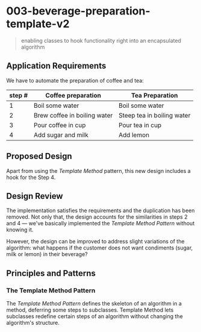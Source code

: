 # 003-beverage-preparation-template-v2
> enabling classes to hook functionality right into an encapsulated algorithm

## Application Requirements
We have to automate the preparation of coffee and tea:

|step # | Coffee preparation           | Tea Preparation            |
|-------|------------------------------|----------------------------|
| 1     | Boil some water              | Boil some water            |
| 2     | Brew coffee in boiling water | Steep tea in boiling water |
| 3     | Pour coffee in cup           | Pour tea in cup            |
| 4     | Add sugar and milk           | Add lemon                  |

## Proposed Design
Apart from using the *Template Method* pattern, this new design includes a hook for the Step 4.


## Design Review
The implementation satisfies the requirements and the duplication has been removed. Not only that, the design accounts for the similarities in steps 2 and 4 &mdash; we've basically implemented the *Template Method Pattern* without knowing it.

However, the design can be improved to address slight variations of the algorithm: what happens if the customer does not want condiments (sugar, milk or lemon) in their beverage?

## Principles and Patterns

### The Template Method Pattern
The *Template Method Pattern* defines the skeleton of an algorithm in a method, deferring some steps to subclasses. Template Method lets subclasses redefine certain steps of an algorithm without changing the algorithm's structure.
